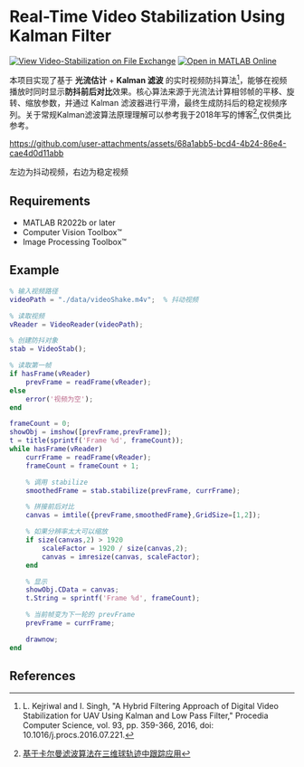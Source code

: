 # Real-Time Video Stabilization Using Kalman Filter
[![View Video-Stabilization on File Exchange](https://www.mathworks.com/matlabcentral/images/matlab-file-exchange.svg)](https://www.mathworks.com/matlabcentral/fileexchange/181778-video-stabilization)
[![Open in MATLAB Online](https://www.mathworks.com/images/responsive/global/open-in-matlab-online.svg)](https://matlab.mathworks.com/open/github/v1?repo=cuixing158/Video-Stabilization&file=Example_videoStabilization.mlx)

本项目实现了基于 **光流估计** + **Kalman 滤波** 的实时视频防抖算法[^1]，能够在视频播放时同时显示**防抖前后对比**效果。核心算法来源于光流法计算相邻帧的平移、旋转、缩放参数，并通过 Kalman 滤波器进行平滑，最终生成防抖后的稳定视频序列。关于常规Kalman滤波算法原理理解可以参考我于2018年写的博客[^2],仅供类比参考。



https://github.com/user-attachments/assets/68a1abb5-bcd4-4b24-86e4-cae4d0d11abb

左边为抖动视频，右边为稳定视频


## Requirements

- MATLAB R2022b or later
- Computer Vision Toolbox™
- Image Processing Toolbox™

## Example

```matlab
% 输入视频路径
videoPath = "./data/videoShake.m4v";  % 抖动视频

% 读取视频
vReader = VideoReader(videoPath);

% 创建防抖对象
stab = VideoStab();

% 读取第一帧
if hasFrame(vReader)
    prevFrame = readFrame(vReader);
else
    error('视频为空');
end

frameCount = 0;
showObj = imshow([prevFrame,prevFrame]);
t = title(sprintf('Frame %d', frameCount));
while hasFrame(vReader)
    currFrame = readFrame(vReader);
    frameCount = frameCount + 1;

    % 调用 stabilize
    smoothedFrame = stab.stabilize(prevFrame, currFrame);

    % 拼接前后对比
    canvas = imtile({prevFrame,smoothedFrame},GridSize=[1,2]);

    % 如果分辨率太大可以缩放
    if size(canvas,2) > 1920
        scaleFactor = 1920 / size(canvas,2);
        canvas = imresize(canvas, scaleFactor);
    end

    % 显示
    showObj.CData = canvas;
    t.String = sprintf('Frame %d', frameCount);

    % 当前帧变为下一轮的 prevFrame
    prevFrame = currFrame;

    drawnow;
end
```

## References

[^1]: L. Kejriwal and I. Singh, "A Hybrid Filtering Approach of Digital Video Stabilization for UAV Using Kalman and Low Pass Filter," Procedia Computer Science, vol. 93, pp. 359-366, 2016, doi: 10.1016/j.procs.2016.07.221.

[^2]: [基于卡尔曼滤波算法在三维球轨迹中跟踪应用](https://blog.csdn.net/cuixing001/article/details/84203398)
